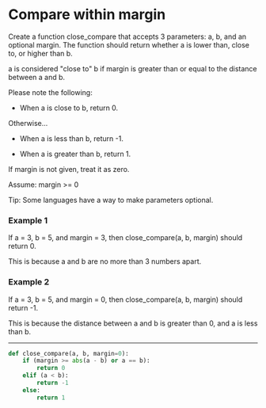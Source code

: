 # Compare within margin

Create a function close_compare that accepts 3 parameters: a, b, and an optional margin. The function should return whether a is lower than, close to, or higher than b.

a is considered "close to" b if margin is greater than or equal to the distance between a and b.

Please note the following:

* When a is close to b, return 0.

Otherwise...

* When a is less than b, return -1.

* When a is greater than b, return 1.

If margin is not given, treat it as zero.

Assume: margin >= 0

Tip: Some languages have a way to make parameters optional.

### Example 1
If a = 3, b = 5, and margin = 3, then close_compare(a, b, margin) should return 0.

This is because a and b are no more than 3 numbers apart.

### Example 2
If a = 3, b = 5, and margin = 0, then close_compare(a, b, margin) should return -1.

This is because the distance between a and b is greater than 0, and a is less than b.

---

```py
def close_compare(a, b, margin=0):
    if (margin >= abs(a - b) or a == b): 
        return 0
    elif (a < b): 
        return -1
    else: 
        return 1
```
